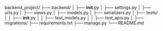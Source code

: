 backend_project/
├── backend/
│   ├── __init__.py
│   ├── settings.py
│   ├── urls.py
│   ├── views.py
│   ├── models.py
│   ├── serializers.py
│   ├── tests/
│   │   ├── __init__.py
│   │   ├── test_models.py
│   │   ├── test_apis.py
│   ├── migrations/
├── requirements.txt
├── manage.py
└── README.md
